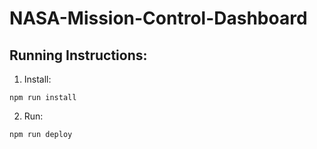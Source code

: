 # NASA-Mission-Control-Dashboard

## Running Instructions:

1. Install:
```
npm run install
```
2. Run:
```
npm run deploy
```
